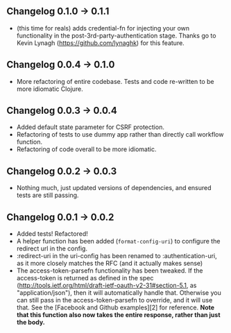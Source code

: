 ## Changelog 0.1.0 -> 0.1.1

* (this time for reals) adds credential-fn for injecting your own functionality in the post-3rd-party-authentication stage. Thanks go to Kevin Lynagh (https://github.com/lynaghk) for this feature.

## Changelog 0.0.4 -> 0.1.0

* More refactoring of entire codebase.  Tests and code re-written to be more idiomatic Clojure.

## Changelog 0.0.3 -> 0.0.4

* Added default state parameter for CSRF protection.
* Refactoring of tests to use dummy app rather than directly call workflow function.
* Refactoring of code overall to be more idiomatic.

## Changelog 0.0.2 -> 0.0.3

* Nothing much, just updated versions of dependencies, and ensured tests are still passing.

## Changelog 0.0.1 -> 0.0.2

* Added tests! Refactored!
* A helper function has been added (`format-config-uri`) to configure the redirect url in the config.
* :redirect-uri in the uri-config has been renamed to :authentication-uri, as it more closely matches the RFC (and it actually makes sense)
* The access-token-parsefn functionality has been tweaked.  If the access-token is returned as defined in the spec (http://tools.ietf.org/html/draft-ietf-oauth-v2-31#section-5.1, as "application/json"), then it will automatically handle that.  Otherwise you can still pass in the access-token-parsefn to override, and it will use that.  See the [Facebook and Github examples][2] for reference.  **Note that this function also now takes the entire response, rather than just the body.**
